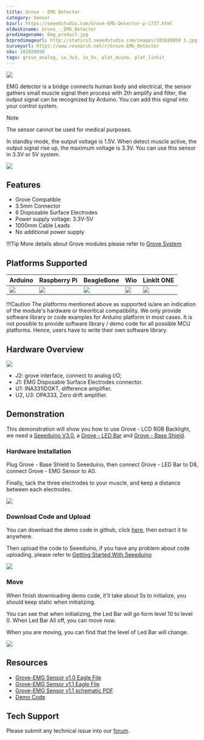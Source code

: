 ```yaml
---
title: Grove - EMG Detector
category: Sensor
bzurl: https://seeedstudio.com/Grove-EMG-Detector-p-1737.html
oldwikiname: Grove_-_EMG_Detector
prodimagename: Emg_product.jpg
bzprodimageurl: http://statics3.seeedstudio.com/images/101020058 1.jpg
surveyurl: https://www.research.net/r/Grove-EMG_Detector
sku: 101020058
tags: grove_analog, io_3v3, io_5v, plat_duino, plat_linkit
---
```


![](https://raw.githubusercontent.com/SeeedDocument/Grove-EMG_Detector/master/img/Emg_product.jpg)

EMG detector is a bridge connects human body and electrical, the sensor gathers small muscle signal then process with 2th amplify and filter, the output signal can be recognized by Arduino. You can add this signal into your control system. 

<div class="admonition danger">
<p class="admonition-title">Note</p>
The sensor cannot be used for medical purposes.
</div>

In standby mode, the output voltage is 1.5V. When detect muscle active, the output signal rise up, the maximum voltage is 3.3V. You can use this sensor in 3.3V or 5V system.

[![](https://raw.githubusercontent.com/SeeedDocument/common/master/Get_One_Now_Banner.png)](http://www.seeedstudio.com/Grove-EMG-Detector-p-1737.html)

Features
--------

-   Grove Compatible
-   3.5mm Connector
-   6 Disposable Surface Electrodes
-   Power supply voltage: 3.3V-5V
-   1000mm Cable Leads
-   No additional power supply

!!!Tip
    More details about Grove modules please refer to [Grove System](http://wiki.seeedstudio.com/Grove_System/)
    
Platforms Supported
-------------------

| Arduino                                                                                             | Raspberry Pi                                                                                             | BeagleBone                                                                                      | Wio                                                                                               | LinkIt ONE                                                                                         |
|-----------------------------------------------------------------------------------------------------|----------------------------------------------------------------------------------------------------------|-------------------------------------------------------------------------------------------------|---------------------------------------------------------------------------------------------------|----------------------------------------------------------------------------------------------------|
| ![](https://raw.githubusercontent.com/SeeedDocument/wiki_english/master/docs/images/arduino_logo.jpg) | ![](https://raw.githubusercontent.com/SeeedDocument/wiki_english/master/docs/images/raspberry_pi_logo_n.jpg) | ![](https://raw.githubusercontent.com/SeeedDocument/wiki_english/master/docs/images/bbg_logo_n.jpg) | ![](https://raw.githubusercontent.com/SeeedDocument/wiki_english/master/docs/images/wio_logo_n.jpg) | ![](https://raw.githubusercontent.com/SeeedDocument/wiki_english/master/docs/images/linkit_logo.jpg) |

!!!Caution
    The platforms mentioned above as supported is/are an indication of the module's hardware or theoritical compatibility. We only provide software library or code examples for Arduino platform in most cases. It is not possible to provide software library / demo code for all possible MCU platforms. Hence, users have to write their own software library.


Hardware Overview
------------------

![](https://raw.githubusercontent.com/SeeedDocument/Grove-EMG_Detector/master/img/Grove_EMG_detector.jpg)

-   J2: grove interface, connect to analog I/O;
-   J1: EMG Disposable Surface Electrodes connector.
-   U1: INA331IDGKT, difference amplifier.
-   U2, U3: OPA333, Zero drift amplifier.

Demonstration
-------------

This demonstration will show you how to use Grove - LCD RGB Backlight, we need a [Seeeduino V3.0](http://www.seeedstudio.com/depot/seeeduino-v30-atmega-328p-p-669.html), a [Grove - LED Bar](/Grove-LED_Bar) and [Grove - Base Shield](/Base_Shield_V2).

### Hardware Installation

Plug Grove - Base Shield to Seeeduino, then connect Grove - LED Bar to D8, connect Grove - EMG Sensor to A0.

Finally, tack the three electrodes to your muscle, and keep a distance between each electrodes.

![](https://raw.githubusercontent.com/SeeedDocument/Grove-EMG_Detector/master/img/Emg_connect.jpg)

### Download Code and Upload

You can download the demo code in github, click [here](https://github.com/Seeed-Studio/Grove_EMG_detector_demo_code/), then extract it to anywhere.

Then upload the code to Seeeduino, if you have any problem about code uploading, please refer to [Getting Started With Seeeduino](/Getting_Started_with_Seeeduino)

![](https://raw.githubusercontent.com/SeeedDocument/Grove-EMG_Detector/master/img/Emg_ide.png)

### Move

When finish downloading demo code, it'll take about 5s to initialize, you should keep static when initializing.

You can see that when initializing, the Led Bar will go form level 10 to level 0. When Led Bar All off, you can move now.

When you are moving, you can find that the level of Led Bar will change.

![](https://raw.githubusercontent.com/SeeedDocument/Grove-EMG_Detector/master/img/Grove_emg_demo_2.gif)

Resources
--------

-   [Grove-EMG Sensor v1.0 Eagle File](https://raw.githubusercontent.com/SeeedDocument/Grove-EMG_Detector/master/res/Grove-EMG_Sensor_v1.0.zip)
-   [Grove-EMG Sensor v1.1 Eagle File](https://raw.githubusercontent.com/SeeedDocument/Grove-EMG_Detector/master/res/Grove-EMG_Sensor_v1.1_Eagle.zip)
-   [Grove-EMG Sensor v1.1 schematic PDF](https://raw.githubusercontent.com/SeeedDocument/Grove-EMG_Detector/master/res/Grove-EMG_Sensor_v1.1_SCH.pdf)
-   [Demo Code](https://github.com/Seeed-Studio/Grove_EMG_detector_demo_code)

<!-- This Markdown file was created from http://www.seeedstudio.com/wiki/Grove_-_EMG_Detector -->

## Tech Support
Please submit any technical issue into our [forum](http://forum.seeedstudio.com/). 